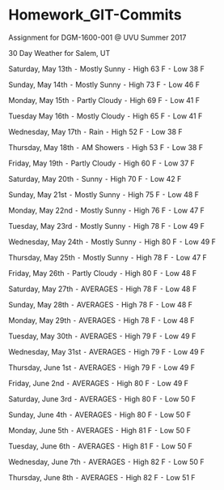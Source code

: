 # Homework_GIT-Commits
Assignment for DGM-1600-001 @ UVU Summer 2017

30 Day Weather for Salem, UT

Saturday, May 13th
	⁃	Mostly Sunny
	⁃	High 63 F
	⁃	Low 38 F

Sunday, May 14th
	⁃	Mostly Sunny
	⁃	High 73 F
	⁃	Low 46 F

Monday, May 15th
	⁃	Partly Cloudy
	⁃	High 69 F
	⁃	Low 41 F

Tuesday May 16th
	⁃	Mostly Cloudy
	⁃	High 65 F
	⁃	Low 41 F

Wednesday, May 17th
	⁃	Rain
	⁃	High 52 F
	⁃	Low 38 F

Thursday, May 18th
	⁃	AM Showers
	⁃	High 53 F
	⁃	Low 38 F

Friday, May 19th
	⁃	Partly Cloudy
	⁃	High 60 F
	⁃	Low 37 F

Saturday, May 20th
	⁃	Sunny
	⁃	High 70 F
	⁃	Low 42 F

Sunday, May 21st
	⁃	Mostly Sunny
	⁃	High 75 F
	⁃	Low 48 F

Monday, May 22nd
	⁃	Mostly Sunny
	⁃	High 76 F
	⁃	Low 47 F

Tuesday, May 23rd
	⁃	Mostly Sunny
	⁃	High 78 F
	⁃	Low 49 F

Wednesday, May 24th
	⁃	Mostly Sunny
	⁃	High 80 F
	⁃	Low 49 F

Thursday, May 25th
	⁃	Mostly Sunny
	⁃	High 78 F
	⁃	Low 47 F

Friday, May 26th
	⁃	Partly Cloudy
	⁃	High 80 F
	⁃	Low 48 F

Saturday, May 27th
	⁃	AVERAGES
	⁃	High 78 F
	⁃	Low 48 F

Sunday, May 28th
	⁃	AVERAGES
	⁃	High 78 F
	⁃	Low 48 F

Monday, May 29th
	⁃	AVERAGES
	⁃	High 78 F
	⁃	Low 48 F

Tuesday, May 30th
	⁃	AVERAGES
	⁃	High 79 F
	⁃	Low 49 F

Wednesday, May 31st
	⁃	AVERAGES
	⁃	High 79 F
	⁃	Low 49 F
	
Thursday, June 1st
	⁃	AVERAGES
	⁃	High 79 F
	⁃	Low 49 F

Friday, June 2nd
	⁃	AVERAGES
	⁃	High 80 F
	⁃	Low 49 F

Saturday, June 3rd
	⁃	AVERAGES
	⁃	High 80 F
	⁃	Low 50 F

Sunday, June 4th
	⁃	AVERAGES
	⁃	High 80 F
	⁃	Low 50 F

Monday, June 5th
	⁃	AVERAGES
	⁃	High 81 F
	⁃	Low 50 F

Tuesday, June 6th
	⁃	AVERAGES
	⁃	High 81 F
	⁃	Low 50 F

Wednesday, June 7th
	⁃	AVERAGES
	⁃	High 82 F
	⁃	Low 50 F

Thursday, June 8th
	⁃	AVERAGES
	⁃	High 82 F
	⁃	Low 51 F
